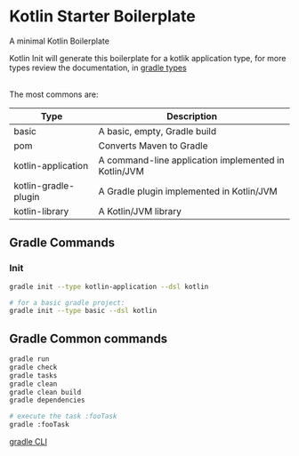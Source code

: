 # Kotlin Starter Boilerplate
A minimal Kotlin Boilerplate

Kotlin Init will generate this boilerplate for a kotlik application type, for more types review the documentation, in
[gradle types](https://docs.gradle.org/current/userguide/build_init_plugin.html#supported_gradle_build_types)

<br>
The most commons are:

| Type | Description |
------ | ----------------------------- |
| basic | A basic, empty, Gradle build |
| pom | Converts Maven to Gradle |
| kotlin-application | A command-line application implemented in Kotlin/JVM |
| kotlin-gradle-plugin | A Gradle plugin implemented in Kotlin/JVM |
| kotlin-library | A Kotlin/JVM library |

## Gradle Commands
### Init

```sh
gradle init --type kotlin-application --dsl kotlin

# for a basic gradle project:
gradle init --type basic --dsl kotlin
```
## Gradle Common commands
```sh
gradle run
gradle check
gradle tasks
gradle clean
gradle clean build
gradle dependencies

# execute the task :fooTask
gradle :fooTask
```

[gradle CLI ](https://docs.gradle.org/current/userguide/command_line_interface.html)

